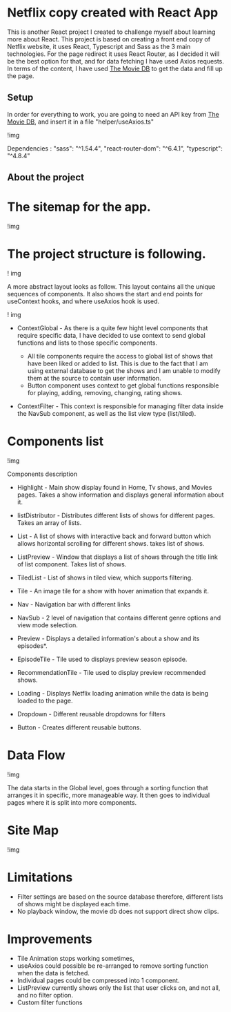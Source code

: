 # Netflix copy created with React App

This is another React project I created to challenge myself about learning more about React. This project is based on creating a front end copy of Netflix website, it uses React, Typescript and Sass as the 3 main technologies. For the page redirect it uses React Router, as I decided it will be the best option for that, and for data fetching I have used Axios requests.
In terms of the content, I have used [The Movie DB](https://www.themoviedb.org/documentation/api) to get the data and fill up the page.


## Setup

In order for everything to work, you are going to need an API key from [The Movie DB](https://www.themoviedb.org/documentation/api), and insert it in a file "helper/useAxios.ts"

!img

Dependencies : 
"sass": "^1.54.4",
"react-router-dom": "^6.4.1",
"typescript": "^4.8.4"

## About the project


# The sitemap for the app.

!img

# The project structure is following.

! img


A more abstract layout looks as follow. This layout contains all the unique sequences of components. It also shows the start and end points for useContext hooks, and where useAxios hook is used.

! img


- ContextGlobal - As there is a quite few hight level components that require specific data, I have decided to use context to send global functions and lists to those specific components. 
  - All tile components require the access to global list of shows that have been liked or added to list. This is due to the fact that I am using external database to get the shows and I am unable to modify them at the source to contain user information. 
  - Button component uses context to get global functions responsible for playing, adding, removing, changing, rating shows. 

- ContextFilter - This context is responsible for managing filter data inside the NavSub component, as well as the list view type (list/tiled).



# Components list

!img

Components description

- Highlight - Main show display found in Home, Tv shows, and Movies pages. Takes a show information and displays general information about it.
- listDistributor - Distributes different lists of shows for different pages. Takes an array of lists.
- List - A list of shows with interactive back and forward button which allows horizontal scrolling for different shows. takes list of shows.
- ListPreview - Window that displays a list of shows through the title link of list component. Takes list of shows.
- TiledList - List of shows in tiled view, which supports filtering.
- Tile - An image tile for a show with hover animation that expands it.

- Nav - Navigation bar with different links
- NavSub - 2 level of navigation that contains different genre options and view mode selection.
- Preview - Displays a detailed information's about a show and its episodes*.
- EpisodeTile - Tile used to displays preview season episode.
- RecommendationTile - Tile used to display preview recommended shows.

- Loading - Displays Netflix loading animation while the data is being loaded to the page.
- Dropdown - Different reusable dropdowns for filters
- Button - Creates different reusable buttons.



# Data Flow

!img

The data starts in the Global level, goes through a sorting function that arranges it in specific, more manageable way. It then goes to individual pages where it is split into more components.
# Site Map
!img


# Limitations
 - Filter settings are based on the source database therefore, different lists of shows might be displayed each time.
 - No playback window, the movie db does not support direct show clips.

# Improvements
- Tile Animation stops working sometimes,
- useAxios could possible be re-arranged to remove sorting function when the data is fetched.
- Individual pages could be compressed into 1 component.
- ListPreview currently shows only the list that user clicks on, and not all, and no filter option.
- Custom filter functions 

